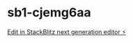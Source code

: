 # sb1-cjemg6aa

[Edit in StackBlitz next generation editor ⚡️](https://stackblitz.com/~/github.com/vodkastacc/sb1-cjemg6aa)